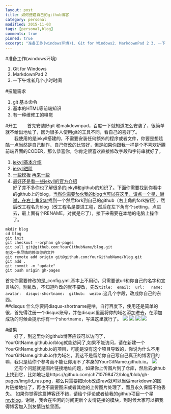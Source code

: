 ```yaml
---
layout: post
title: 如何搭建自己的github博客
category: personal
modified: 2015-11-03
tags: [personal,blog]
comments: true
pinned: true
excerpt: "准备工作(windows环境)1. Git for Windows2. MarkdownPad 2 3. 一下午或者几个小时时间 技能需求1. git 基本命令2. 基本的HTML等前端知识3. 有一种维修工的嗅觉..."
---
```


#准备工作(windows环境)
1. Git for Windows
2. MarkdownPad 2
3. 一下午或者几个小时时间


#技能需求
1. git 基本命令
2. 基本的HTML等前端知识
3. 有一种维修工的嗅觉


#开工
　　首先安装好git 和makdownpad，百度一下就知道怎么安装了，很简单就不给出地址了，因为很多人使用git的工具不同，看自己的喜好了。  
　　我使用的是jekyll搭建的，不需要安装任何额外的程序或者文件，你要是想炫酷一点当然是自己制作、自己修改的比较好，但是如果你跟我一样是个不喜欢折腾前端界面的CODER，那么恭喜你，你肯定很喜欢直接修改字段和字符串就好了。  
1. [jekyll基本介绍](http://www.chinaz.com/web/2014/0616/355745.shtml)
2. [jekyll进阶](http://higrid.net/c-art-blog_jekyll.htm)
3. [一些模板](http://www.zhihu.com/question/20223939)   [再来一些](http://jekyllthemes.org/)
4. [最好还是看一些jekyll的官方介绍](https://github.com/jekyll/jekyll)  
好了差不多你也了解很多的jekyll和github的知识了。下面你需要找到你看中的github上的blog，[当然你需要fork我的blog也可以在这里，请点一个星，谢谢，在右上角Star](https://github.com/ch710798472/just_fork_blog)找到一个然后fork到自己的github（右上角的fork按钮），然后改工程名为blog（改工程名是要进工程，然后在左下角有个setting，点进去，最上面有个RENAME，对就是它了），接下来需要在本地的电脑上操作了。
```
mkdir blog
cd blog
git init
git checkout --orphan gh-pages
git pull git@github.com:YourGithubName/blog.git
在这一步尽情的修改你的文件
git remote add origin git@github.com:YourGithubName/blog.git
git add .
git commit -m "update"
git push origin gh-pages
```  
首先你需要修改的是_config.yml,基本上不用动，只需要该url和你自己的名字和宣言啥的，别乱改，不知道咋改的就不要改，先改`title:  email:  url:   name:  avatar:  disqus-shortname:  github:  weibo:`这几个字段，改成你自己的东西。  
##disqus
什么你要问disqus-shortname是啥，自行百度下，使用还是简单的很，首先得注册一个disqus账号，并在disqus里面将你的域名添加进去，在添加成功的时候会提示你有一个shortname，写进这里就行了。
![](http://i.imgur.com/C6CNAz2.png)
![](http://i.imgur.com/HlTTUuW.png)
![](http://i.imgur.com/imwrdVg.png)
![](http://i.imgur.com/7O4Nxzl.png)

#结果  
　　好了，到这里你的github博客应该可以访问了，YourGitName.github.io/blog就能访问了,如果不能访问，请在新建一个YourGitName.github.io的项目，可能是没有这个项目导致的，你说为什么不用YourGitName.github.io作为域名，我这不是留给你自己写自己真正的博客用的嘛，我只是给你个参考而不能让你用不了本身的YourGitName.github.io。
![](http://i.imgur.com/bb7e5Qc.png)  
　　还有个问题就是图片链接地址问题，如果你上传图片到了仓库，然后去github上找到它，比如地址是https://github.com/ch710798472/blog/blob/gh-pages/img/id_ras.png，那么只需要把blob改成raw就可以当做markdown的图片链接地址了，再也不需要图床或者其他的上传图片处理了，而且永久保留不怕丢失。
    如果你觉得这篇博客还不错，请给个评论或者给我的github项目一个星[myblog](https://github.com/ch710798472/just_fork_blog)。谢谢，我会在空闲的时间更新个友情链接的模块，到时候大家可以把我得博客加入到友情链接里面。

